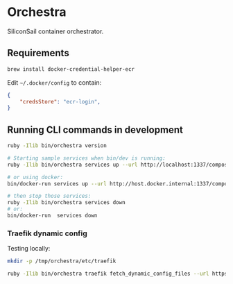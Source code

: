# Orchestra

SiliconSail container orchestrator.

## Requirements

```sh
brew install docker-credential-helper-ecr
```

Edit `~/.docker/config` to contain:

```json
{
	"credsStore": "ecr-login",
}
```

## Running CLI commands in development

```sh
ruby -Ilib bin/orchestra version

# Starting sample services when bin/dev is running:
ruby -Ilib bin/orchestra services up --url http://localhost:1337/compose.yml --token MySecret

# or using docker:
bin/docker-run services up --url http://host.docker.internal:1337/compose.yml --token MySecret

# then stop those services:
ruby -Ilib bin/orchestra services down
# or:
bin/docker-run  services down
```

### Traefik dynamic config

Testing locally:

```sh
mkdir -p /tmp/orchestra/etc/traefik

ruby -Ilib bin/orchestra traefik fetch_dynamic_config_files --url https://example.com/123 --authorization "Bearer 123" --config-dir /tmp/orchestra/etc/traefik
```
